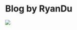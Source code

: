 # Blog by RyanDu

[![](https://img.shields.io/badge/Blog-JueJin-blue?style=for-the-badge)](https://juejin.im/user/579f565aa341310063f9a47c/posts)
